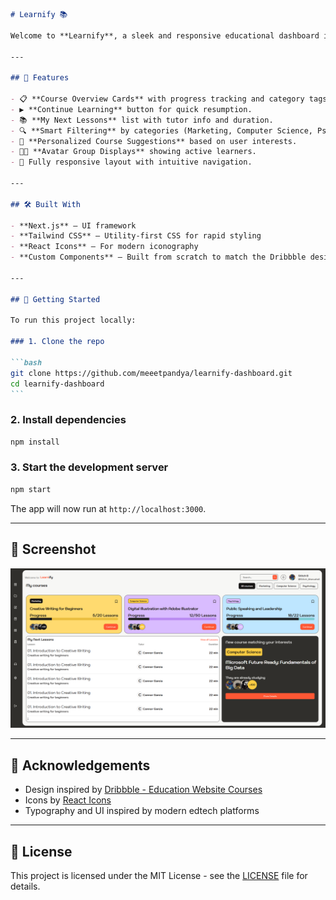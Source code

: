 ````markdown
# Learnify 📚

Welcome to **Learnify**, a sleek and responsive educational dashboard inspired by [this Dribbble concept](https://dribbble.com/shots/25317037-Education-Website-Courses). This project replicates the elegant UI/UX design into a working frontend interface that showcases enrolled courses, progress tracking, lesson lists, and personalized course recommendations.

---

## 🌟 Features

- 📋 **Course Overview Cards** with progress tracking and category tags.
- ▶️ **Continue Learning** button for quick resumption.
- 📚 **My Next Lessons** list with tutor info and duration.
- 🔍 **Smart Filtering** by categories (Marketing, Computer Science, Psychology).
- 🧠 **Personalized Course Suggestions** based on user interests.
- 🧑‍🏫 **Avatar Group Displays** showing active learners.
- 🔗 Fully responsive layout with intuitive navigation.

---

## 🛠️ Built With

- **Next.js** – UI framework
- **Tailwind CSS** – Utility-first CSS for rapid styling
- **React Icons** – For modern iconography
- **Custom Components** – Built from scratch to match the Dribbble design

---

## 🚀 Getting Started

To run this project locally:

### 1. Clone the repo

```bash
git clone https://github.com/meeetpandya/learnify-dashboard.git
cd learnify-dashboard
```
````

### 2. Install dependencies

```bash
npm install
```

### 3. Start the development server

```bash
npm start
```

The app will now run at `http://localhost:3000`.

---

## 📸 Screenshot

![Dashboard Preview](./public/output.png)

---

## 🤝 Acknowledgements

- Design inspired by [Dribbble - Education Website Courses](https://dribbble.com/shots/25317037-Education-Website-Courses)
- Icons by [React Icons](https://react-icons.github.io/react-icons/)
- Typography and UI inspired by modern edtech platforms

---

## 📜 License

This project is licensed under the MIT License - see the [LICENSE](LICENSE) file for details.

```

```

